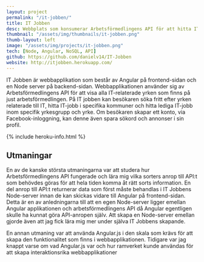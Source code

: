 ```yaml
---
layout: project
permalink: "/it-jobben/"
title: IT Jobben
desc: Webbplats som konsumerar Arbetsförmedlingens API för att hitta IT-jobb
thumbnail: "/assets/img/thumbnails/it-jobben.png"
thumb-layout: left
image: "/assets/img/projects/it-jobben.png"
tech: [Node, Angular, NoSQL, API]
github: https://github.com/danielv14/IT-Jobben
website: http://itjobben.herokuapp.com/
---
```

IT Jobben är webbapplikation som består av Angular på frontend-sidan och en Node server på backend-sidan. Webbapplikationen använder sig av Arbetsförmedlingens API för att visa alla IT-relaterade yrken som finns på just arbetsförmedlingen. På IT jobben kan besökaren söka fritt efter yrken relaterade till IT, hitta IT-jobb i specifika kommuner och hitta lediga IT-jobb inom specifik yrkesgrupp och yrke. Om besökaren skapar ett konto, via Facebook-inloggning, kan denne även spara sökord och annonser i sin profil.

{% include heroku-info.html %}

## Utmaningar
En av de kanske största utmaningarna var att studera hur Arbetsförmedlingens API fungerade och lära mig vilka sorters anrop till API:t som behövdes göras för att hela tiden komma åt rätt sorts information. En del anrop till API:t returnerar data som först måste behandlas i IT Jobbens Node-server innan de kan skickas vidare till Angular på frontend-sidan. Detta är en av anledningarna till att en egen Node-server ligger emellan Angular applikationen och arbetsförmedlingens API då Angular egentligen skulle ha kunnat göra API-anropen själv. Att skapa en Node-server emellan gjorde även att jag fick lära mig mer under själva IT Jobbens skapande.

En annan utmaning var att använda Angular.js i den skala som krävs för att skapa den funktionalitet som finns i webbapplikationen. Tidigare var jag knappt varse om vad Angular.js var och hur ramverket kunde användas för att skapa interaktionsrika webbapplikationer
